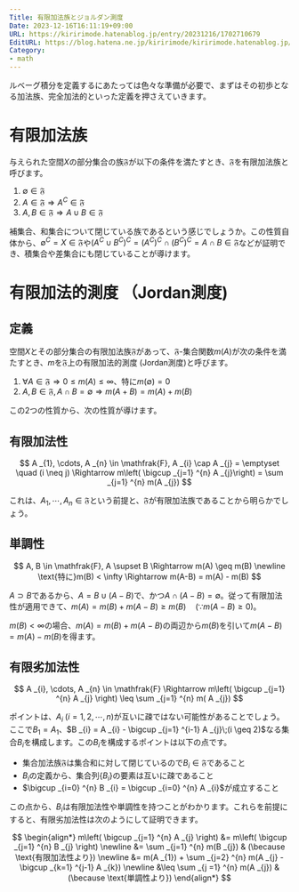 ```yaml
---
Title: 有限加法族とジョルダン測度
Date: 2023-12-16T16:11:19+09:00
URL: https://kiririmode.hatenablog.jp/entry/20231216/1702710679
EditURL: https://blog.hatena.ne.jp/kiririmode/kiririmode.hatenablog.jp/atom/entry/6801883189067309412
Category:
- math
---
```


ルベーグ積分を定義するにあたっては色々な準備が必要で、まずはその初歩となる加法族、完全加法的といった定義を押さえていきます。

# 有限加法族

与えられた空間$X$の部分集合の族$\mathfrak{F}$が以下の条件を満たすとき、$\mathfrak{F}$を有限加法族と呼びます。

1. $\emptyset \in \mathfrak{F}$
2. $A \in \mathfrak{F} \Rightarrow A ^{C} \in \mathfrak{F}$
3. $A, B \in \mathfrak{F} \Rightarrow A \cup B \in \mathfrak{F}$

補集合、和集合について閉じている族であるという感じでしょうか。この性質自体から、$\emptyset ^{C} = X \in \mathfrak{F}$や$(A ^{C} \cup B ^{C}) ^{C} = (A ^{C}) ^{C} \cap (B ^{C}) ^{C} = A \cap B \in \mathfrak{F}$などが証明でき、積集合や差集合にも閉じていることが導けます。

# 有限加法的測度 （Jordan測度)

## 定義

空間$X$とその部分集合の有限加法族$\mathfrak{F}$があって、$\mathfrak{F}$-集合関数$m(A)$が次の条件を満たすとき、$m$を$\mathfrak{F}$上の有限加法的測度 (Jordan測度)と呼びます。

1. $\forall A \in \mathfrak{F} \Rightarrow 0 \leq m(A) \leq \infty$、特に$m(\emptyset) = 0$
2. $A, B \in \mathfrak{F}, A \cap B = \emptyset \Rightarrow m(A+B) = m(A) + m(B)$

この2つの性質から、次の性質が導けます。

## 有限加法性

$$
A _{1}, \cdots, A _{n} \in \mathfrak{F}, A _{i} \cap A _{j} = \emptyset \quad (i \neq j) \Rightarrow m\left( \bigcup _{j=1} ^{n} A _{j}\right) = \sum _{j=1} ^{n} m(A _{j})
$$

これは、$A _{1}, \cdots, A _{n} \in \mathfrak{F}$という前提と、$\mathfrak{F}$が有限加法族であることから明らかでしょう。

## 単調性

$$
  A, B \in \mathfrak{F}, A \supset B \Rightarrow m(A) \geq m(B) \newline
  \text{特に}m(B) < \infty \Rightarrow m(A-B) = m(A) - m(B)
$$

$A \supset B$であるから、$A = B \cup (A - B)$で、かつ$A \cap (A-B) = \emptyset$。従って有限加法性が適用できて、$m(A) = m(B) + m(A-B) \geq m(B) \quad (\because m(A-B) \geq 0)$。

$m(B) < \infty$の場合、$m(A) = m(B) + m(A-B)$の両辺から$m(B)$を引いて$m(A-B) = m(A)-m(B)$を得ます。

## 有限劣加法性

$$
A _{i}, \cdots, A _{n} \in \mathfrak{F} \Rightarrow m\left( \bigcup _{j=1} ^{n} A _{j} \right) \leq \sum _{j=1} ^{n} m( A _{j})
$$

ポイントは、$A_{i} \; (i=1,2,\cdots,n)$が互いに疎ではない可能性があることでしょう。
ここで$B _{1} = A _{1}$、$B _{i} = A _{i} - \bigcup _{j=1} ^{i-1} A _{j}\;(i \geq 2)$なる集合$B _{i}$を構成します。この$B _{i}$を構成するポイントは以下の点です。

- 集合加法族$\mathfrak{F}$は集合和に対して閉じているので$B _{i} \in \mathfrak{F}$であること
- $B _{i}$の定義から、集合列$\lbrace B _{i} \rbrace$の要素は互いに疎であること
- $\bigcup _{i=0} ^{n} B _{i} = \bigcup _{i=0} ^{n} A _{i}$が成立すること

この点から、$B _{i}$は有限加法性や単調性を持つことがわかります。これらを前提にすると、有限劣加法性は次のようにして証明できます。

$$
\begin{align*}
  m\left( \bigcup _{j=1} ^{n} A _{j} \right) &= m\left( \bigcup _{j=1} ^{n} B _{j} \right) \newline
    &= \sum _{j=1} ^{n} m(B _{j}) & (\because \text{有限加法性より}) \newline
    &= m(A _{1}) + \sum _{j=2} ^{n} m(A _{j} - \bigcup _{k=1} ^{j-1} A _{k}) \newline
    &\leq \sum _{j =1} ^{n} m(A _{j}) & (\because \text{単調性より})
\end{align*}
$$

<!--
# 完全加法的

## 定義

有限加法族$\mathfrak{F}$の上の有限加法的測度$m$が以下の条件を満たすとき、$m$は有限加法族$\mathfrak{F}$の上で完全加法的であると言います。

- $A _{i}\; (i=1,2,\cdots)$、$A _{i} \cap A _{j} = \emptyset \; (i \neq j)$のとき、$\displaystyle A = \bigcup _{n=1} ^{\infty} A _{n} \in \mathfrak{F} \Rightarrow m(A) = \sum _{n=1} ^{\infty} m(A _{n})$
-->
